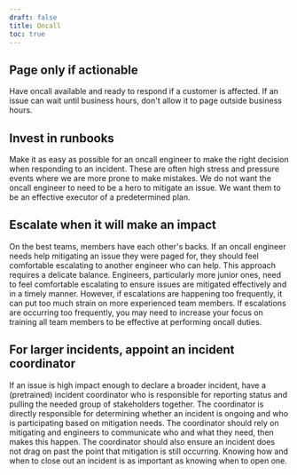 ```yaml
---
draft: false
title: Oncall
toc: true
---
```


## Page only if actionable

Have oncall available and ready to respond if a customer is affected. If an issue can wait until business hours, don't allow it to page outside business hours.

## Invest in runbooks

Make it as easy as possible for an oncall engineer to make the right decision when responding to an incident. These are often high stress and pressure events where we are more prone to make mistakes. We do not want the oncall engineer to need to be a hero to mitigate an issue. We want them to be an effective executor of a predetermined plan.

## Escalate when it will make an impact

On the best teams, members have each other's backs. If an oncall engineer needs help mitigating an issue they were paged for, they should feel comfortable escalating to another engineer who can help. This approach requires a delicate balance. Engineers, particularly more junior ones, need to feel comfortable escalating to ensure issues are mitigated effectively and in a timely manner. However, if escalations are happening too frequently, it can put too much strain on more experienced team members. If escalations are occurring too frequently, you may need to increase your focus on training all team members to be effective at performing oncall duties.

## For larger incidents, appoint an incident coordinator

If an issue is high impact enough to declare a broader incident, have a (pretrained) incident coordinator who is responsible for reporting status and pulling the needed group of stakeholders together. The coordinator is directly responsible for determining whether an incident is ongoing and who is participating based on mitigation needs. The coordinator should rely on mitigating and engineers to communicate who and what they need, then makes this happen. The coordinator should also ensure an incident does not drag on past the point that mitigation is still occurring. Knowing how and when to close out an incident is as important as knowing when to open one.

